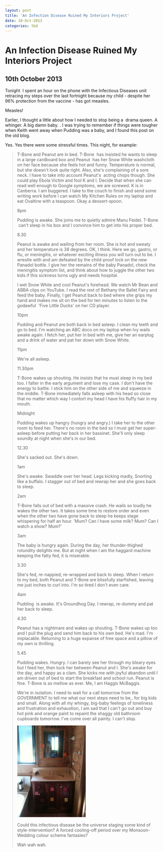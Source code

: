 ```yaml
---
layout: post
title: 'An Infection Disease Ruined My Interiors Project'
date: 10-Oct-2013
categories: tbd
---
```


# An Infection Disease Ruined My Interiors Project

## 10th October 2013

Tonight  I spent an hour on the phone with the Infectious Diseases unit retracing my steps over the last fortnight because my child - despite her 96% protection from the vaccine - has got measles.

Measles!

Earlier,   I thought a little about how I needed to stop being a  drama queen. A whinger. A big damn baby. . I was trying to remember if things were tougher when Keith went away when Pudding was a baby,   and I found this post on the old blog.

Yes. Yes there were some stressful times. This night,   for example:

<p 7.30 pm</p>



<blockquote>

T-Bone and Peanut are in bed. T-Bone  has insisted he wants to sleep in a large cardboard box and Peanut  has her Snow White washcloth on her face because she feels hot and funny. Temperature is normal, but she doesn't look quite right. Also, she's complaining of a sore neck. I have to take into account Peanut's  acting chops though. She could play Ebola Victim and fool K and I. Decide that when she can read well enough to Google symptoms, we are screwed. K is in Canberra. I am buggered. I take to the couch to finish and send some writing work before I can watch My Kitchen Rules on my laptop and eat Ovaltine with a teaspoon. Okay a dessert-spoon.



8pm



Pudding is awake. She joins me to quietly admire Manu Feidel. T-Bone  can't sleep in his box and I convince him to get into his proper bed.



8.30



Peanut is awake and wailing from her room. She is hot and sweaty and her temperature is 38 degrees. OK, I think. Here we go, gastro, or flu, or meningitis, or whatever exciting illness you will turn out to be. I wrestle with and am defeated by the child-proof lock on the new Panadol bottle. I give her the remains of the baby Panadol, check the meningitis symptom list, and think about how to juggle the other two kids if this sickness turns ugly and needs hospital.



I wet Snow White and cool Peanut's forehead. We watch Mr Bean and ABBA clips on YouTube. I read the rest of Bethany the Ballet Fairy and feed the baby. Finally, I get Peanut back to bed where she grips my hand and makes me sit on the bed for ten minutes to listen to the godawful  'Five Little Ducks' on her CD player.



10pm



Pudding and Peanut are both back in bed asleep. I clean my teeth and go to bed. I'm watching an ABC doco on my laptop when Ivy wails awake again. I fetch her, put her in bed with me, give her an earplug and a drink of water and pat her down with Snow White.



11pm



We're all asleep.



11.30pm



T-Bone wakes up shouting. He insists that he must sleep in my bed too. I falter in the early argument and lose my case. I don't have the energy to battle. I stick him on the other side of me and squeeze in the middle. T-Bone immediately falls asleep with his head so close that no matter which way I contort my head I have his fluffy hair in my mouth.



Midnight



Pudding wakes up hangry (hungry and angry.) I take her to the other room to feed her. There's no room in the bed so I must get her super-asleep before putting her back in her bassinet. She'll only sleep soundly at night when she's in our bed.



12.30



She's sacked out. She's down.



1am



She's awake. Swaddle over her head. Legs kicking madly, Snorting like a buffalo. I stagger out of bed and rewrap her and she goes back to sleep.



2am



T-Bone falls out of bed with a massive crash. He wails so loudly he wakes the other two. It takes some time to restore order and even when the other two have gone back to sleep he keeps stage whispering for half an hour. 'Mum? Can I have some milk? Mum? Can I watch a show? Mum?'



3am



The baby is hungry again. During the day, her thunder-thighed rotundity delights me. But at night when I am the haggard machine keeping the fatty fed, it is miserable.



3.30

She's fed, re-nappied, re-wrapped and back to sleep. When I return to my bed, both Peanut and T-Bone are blissfully starfished, leaving me just inches to curl into. I'm so tired I don't even care.



4am



Pudding  is awake. It's Groundhog Day. I rewrap, re-dummy and pat her back to sleep.



4.30



Peanut has a nightmare and wakes up shouting. T-Bone wakes up too and I pull the plug and send him back to his own bed. He's mad. I'm implacable. Returning to a huge expanse of free space and a pillow of my own is thrilling.



5.45



Pudding wakes. Hungry. I can barely see her through my bleary eyes but I feed her, then tuck her between Peanut and I. She's awake for the day, and happy as a clam. She kicks me with joyful abandon until I am driven out of bed to start the breakfast and school run. Peanut is fine. T-Bone is as mellow as ever. Me, I am Haggis McBaggis.



We're in isolation. I need to wait for a call tomorrow from the GOVERNMENT to tell me what our next steps need to be,. for big kids and small. Along with all my whingy, big-baby feelings of loneliness and frustration and exhaustion, I am sad that I can't go out and buy hot pink and orange paint to repaint the shaggy old bathroom cupboards tomorrow. I've come over all painty. I can't stop.



<img class="photo-horiz" src="/images/2013/10/aIMG_1590-e1381403906148-225x300.jpg" />



Could this infectious disease be the universe staging some kind of style-intervention? A forced cooling-off period over my Monsoon-Wedding colour scheme fantasies?



Wah wah wah.

</blockquote>



